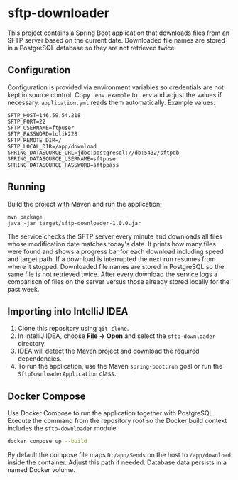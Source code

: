 # sftp-downloader

This project contains a Spring Boot application that downloads files from an SFTP server based on the current date. Downloaded file names are stored in a PostgreSQL database so they are not retrieved twice.

## Configuration

Configuration is provided via environment variables so credentials are not kept
in source control. Copy `.env.example` to `.env` and adjust the values if
necessary. `application.yml` reads them automatically. Example values:

```
SFTP_HOST=146.59.54.218
SFTP_PORT=22
SFTP_USERNAME=ftpuser
SFTP_PASSWORD=lolik228
SFTP_REMOTE_DIR=/
SFTP_LOCAL_DIR=/app/download
SPRING_DATASOURCE_URL=jdbc:postgresql://db:5432/sftpdb
SPRING_DATASOURCE_USERNAME=sftpuser
SPRING_DATASOURCE_PASSWORD=sftppass
```

## Running

Build the project with Maven and run the application:

```
mvn package
java -jar target/sftp-downloader-1.0.0.jar
```

The service checks the SFTP server every minute and downloads all files whose modification date matches today's date. It prints how many files were found and shows a progress bar for each download including speed and target path. If a download is interrupted the next run resumes from where it stopped. Downloaded file names are stored in PostgreSQL so the same file is not retrieved twice. After every download the service logs a comparison of files on the server versus those already stored locally for the past week.

## Importing into IntelliJ IDEA

1. Clone this repository using `git clone`.
2. In IntelliJ IDEA, choose **File → Open** and select the `sftp-downloader` directory.
3. IDEA will detect the Maven project and download the required dependencies.
4. To run the application, use the Maven `spring-boot:run` goal or run the `SftpDownloaderApplication` class.

## Docker Compose

Use Docker Compose to run the application together with PostgreSQL. Execute the
command from the repository root so the Docker build context includes the
`sftp-downloader` module.

```bash
docker compose up --build
```
By default the compose file maps `D:/app/Sends` on the host to `/app/download`
inside the container. Adjust this path if needed. Database data persists in a
named Docker volume.
